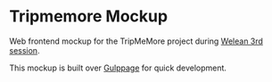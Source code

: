 # Tripmemore Mockup

Web frontend mockup for the TripMeMore project during [Welean 3rd session](http://welean.it).

This mockup is built over [Gulppage](https://github.com/tilap/gulppage) for quick development.
